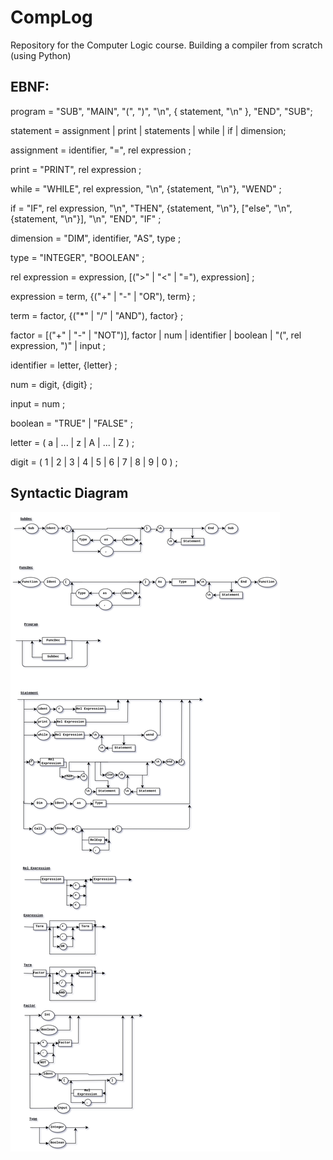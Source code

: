 # CompLog
Repository for the Computer Logic course. Building a compiler from scratch (using Python)


## EBNF:

program = "SUB", "MAIN", "(", ")", "\n", { statement, "\n" }, "END", "SUB";

statement = assignment | print | statements | while | if | dimension;

assignment = identifier, "=", rel expression ;

print = "PRINT", rel expression ;

while = "WHILE", rel expression, "\n", {statement, "\n"}, "WEND" ;

if = "IF", rel expression, "\n", "THEN", {statement, "\n"}, ["else", "\n", {statement, "\n"}], "\n", "END", "IF" ;

dimension = "DIM", identifier, "AS", type ;

type = "INTEGER", "BOOLEAN" ;

rel expression = expression, [(">" | "<" | "="),  expression] ;

expression = term, {("+" | "-" | "OR"), term} ;

term = factor, {("*" | "/" | "AND"), factor} ;

factor = [("+" | "-" | "NOT")], factor | num | identifier | boolean | "(", rel expression, ")" | input ;

identifier = letter, {letter} ;

num = digit, {digit} ;

input = num ;

boolean = "TRUE" | "FALSE" ;

letter = ( a | ... | z | A | ... | Z ) ;

digit = ( 1 | 2 | 3 | 4 | 5 | 6 | 7 | 8 | 9 | 0 ) ;




## Syntactic Diagram

![DS2.4](https://github.com/chends888/CompLog/blob/master/assets/ds2.4.png)
